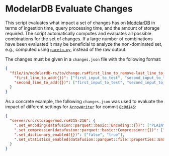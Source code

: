 # ModelarDB Evaluate Changes
This script evaluates what impact a set of changes has on
[ModelarDB](https://github.com/ModelarData/ModelarDB-RS) in terms of ingestion
time, query processing time, and the amount of storage required. The script
automatically computes and evaluates all possible combinations for the set of
changes. If a large number of combinations have been evaluated it may be
beneficial to analyze the non-dominated set, e.g., computed using
[`pareto.py`](https://github.com/matthewjwoodruff/pareto.py), instead of the raw
output.

The changes must be given in a `changes.json` file with the following format:
```json
{
  "file/in/modelardb-rs/to/change.rs#first_line_to_remove-last_line_to_remove": {
    "first_line_to_add({})": ["first_input_to_test", "second_input_to_test"],
    "second_line_to_add({})": ["first_input_to_test", "second_input_to_test"]
  }
}
```

As a concrete example, the following `changes.json` was used to evaluate the
impact of different settings for
[`ArrowWriter`](https://docs.rs/parquet/latest/parquet/arrow/arrow_writer/struct.ArrowWriter.html)
for commit
[`8c0d145`](https://github.com/ModelarData/ModelarDB-RS/tree/8c0d14531ef42b8f08bd4bcce928cace990cbd9c):

```json
{
  "server/src/storage/mod.rs#215-216": {
    ".set_encoding(datafusion::parquet::basic::Encoding::{})": ["PLAIN", "PLAIN_DICTIONARY", "RLE", "BIT_PACKED", "DELTA_BINARY_PACKED", "DELTA_LENGTH_BYTE_ARRAY", "DELTA_BYTE_ARRAY", "RLE_DICTIONARY", "BYTE_STREAM_SPLIT"],
    ".set_compression(datafusion::parquet::basic::Compression::{})": ["UNCOMPRESSED", "SNAPPY", "GZIP", "LZO", "BROTLI", "LZ4", "ZSTD"],
    ".set_dictionary_enabled({})": ["false", "true"],
    ".set_statistics_enabled(datafusion::parquet::file::properties::EnabledStatistics::{})": ["None", "Chunk", "Page"]
  }
}
```
